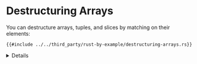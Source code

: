 # Destructuring Arrays

You can destructure arrays, tuples, and slices by matching on their elements:

```rust,editable
{{#include ../../third_party/rust-by-example/destructuring-arrays.rs}}
```

<details>

- Destructuring of slices of unknown length also works with patterns of fixed length.

  ```rust,editable
  fn main() {
      inspect(&[0, -2, 3]);
      inspect(&[0, -2, 3, 4]);
  }

  #[rustfmt::skip]
  fn inspect(slice: &[i32]) {
      println!("Tell me about {slice:?}");
      match slice {
          &[0, y, z] => println!("First is 0, y = {y}, and z = {z}"),
          &[1, ..]   => println!("First is 1 and the rest were ignored"),
          _          => println!("All elements were ignored"),
      }
  }
  ```

- Create a new pattern using `_` to represent an element.
- Add more values to the array.
- Point out that how `..` will expand to account for different number of elements.
- Show matching against the tail with patterns `[.., b]` and `[a@..,b]`

</details>
